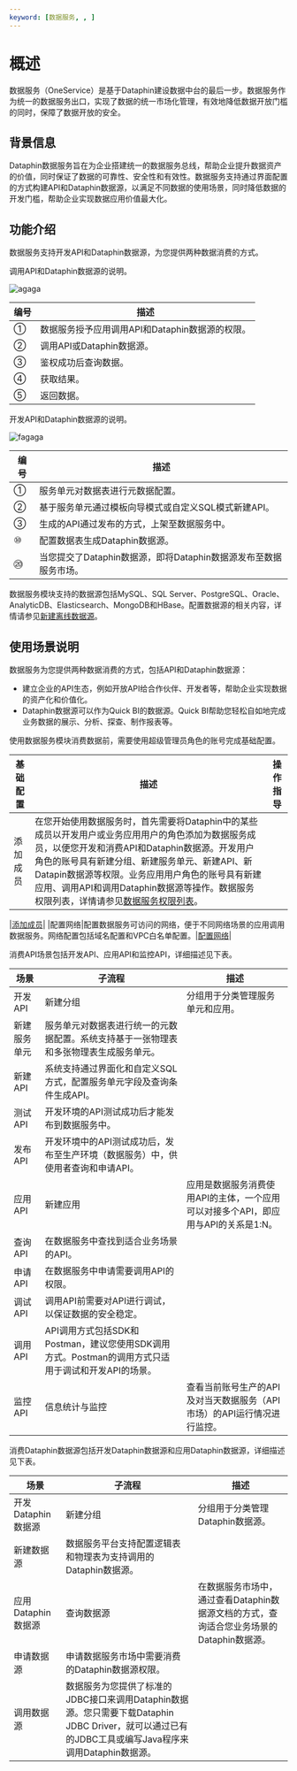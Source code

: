 ```yaml
---
keyword: [数据服务, , ]
---
```


# 概述

数据服务（OneService）是基于Dataphin建设数据中台的最后一步。数据服务作为统一的数据服务出口，实现了数据的统一市场化管理，有效地降低数据开放门槛的同时，保障了数据开放的安全。

## 背景信息

Dataphin数据服务旨在为企业搭建统一的数据服务总线，帮助企业提升数据资产的价值，同时保证了数据的可靠性、安全性和有效性。数据服务支持通过界面配置的方式构建API和Dataphin数据源，以满足不同数据的使用场景，同时降低数据的开发门槛，帮助企业实现数据应用价值最大化。

## 功能介绍

数据服务支持开发API和Dataphin数据源，为您提供两种数据消费的方式。

调用API和Dataphin数据源的说明。

![agaga](https://static-aliyun-doc.oss-accelerate.aliyuncs.com/assets/img/zh-CN/1184088061/p205824.png)

|编号|描述|
|--|--|
|①|数据服务授予应用调用API和Dataphin数据源的权限。|
|②|调用API或Dataphin数据源。|
|③|鉴权成功后查询数据。|
|④|获取结果。|
|⑤|返回数据。|

开发API和Dataphin数据源的说明。

![fagaga](https://static-aliyun-doc.oss-accelerate.aliyuncs.com/assets/img/zh-CN/1184088061/p205910.png)

|编号|描述|
|--|--|
|①|服务单元对数据表进行元数据配置。|
|②|基于服务单元通过模板向导模式或自定义SQL模式新建API。|
|③|生成的API通过发布的方式，上架至数据服务中。|
|⑩|配置数据表生成Dataphin数据源。|
|⑳|当您提交了Dataphin数据源，即将Dataphin数据源发布至数据服务市场。|

数据服务模块支持的数据源包括MySQL、SQL Server、PostgreSQL、Oracle、AnalyticDB、Elasticsearch、MongoDB和HBase。配置数据源的相关内容，详情请参见[新建离线数据源](/cn.zh-CN/数仓规划/数据源/新建离线数据源/新建DRDS数据源.md)。

## 使用场景说明

数据服务为您提供两种数据消费的方式，包括API和Dataphin数据源：

-   建立企业的API生态，例如开放API给合作伙伴、开发者等，帮助企业实现数据的资产化和价值化。
-   Dataphin数据源可以作为Quick BI的数据源。Quick BI帮助您轻松自如地完成业务数据的展示、分析、探查、制作报表等。

使用数据服务模块消费数据前，需要使用超级管理员角色的账号完成基础配置。

|基础配置|描述|操作指导|
|----|--|----|
|添加成员|在您开始使用数据服务时，首先需要将Dataphin中的某些成员以开发用户或业务应用用户的角色添加为数据服务成员，以便您开发和消费API和Dataphin数据源。开发用户角色的账号具有新建分组、新建服务单元、新建API、新Datapin数据源等权限。业务应用用户角色的账号具有新建应用、调用API和调用Dataphin数据源等操作。数据服务权限列表，详情请参见[数据服务权限列表](/cn.zh-CN/权限管理/数据服务权限列表.md)。

|[添加成员](/cn.zh-CN/数据服务/基础配置/添加成员.md)|
|配置网络|配置数据服务可访问的网络，便于不同网络场景的应用调用数据服务。网络配置包括域名配置和VPC白名单配置。|[配置网络](/cn.zh-CN/数据服务/基础配置/配置网络.md)|

消费API场景包括开发API、应用API和监控API，详细描述见下表。

|场景|子流程|描述|
|--|---|--|
|开发API|新建分组|分组用于分类管理服务单元和应用。|
|新建服务单元|服务单元对数据表进行统一的元数据配置。系统支持基于一张物理表和多张物理表生成服务单元。|
|新建API|系统支持通过界面化和自定义SQL方式，配置服务单元字段及查询条件生成API。|
|测试API|开发环境的API测试成功后才能发布到数据服务中。|
|发布API|开发环境中的API测试成功后，发布至生产环境（数据服务）中，供使用者查询和申请API。|
|应用API|新建应用|应用是数据服务消费使用API的主体，一个应用可以对接多个API，即应用与API的关系是1:N。|
|查询API|在数据服务中查找到适合业务场景的API。|
|申请API|在数据服务中申请需要调用API的权限。|
|调试API|调用API前需要对API进行调试，以保证数据的安全稳定。|
|调用API|API调用方式包括SDK和Postman，建议您使用SDK调用方式。Postman的调用方式只适用于调试和开发API的场景。|
|监控API|信息统计与监控|查看当前账号生产的API及对当天数据服务（API市场）的API运行情况进行监控。|

消费Dataphin数据源包括开发Dataphin数据源和应用Dataphin数据源，详细描述见下表。

|场景|子流程|描述|
|--|---|--|
|开发Dataphin数据源|新建分组|分组用于分类管理Dataphin数据源。|
|新建数据源|数据服务平台支持配置逻辑表和物理表为支持调用的Dataphin数据源。|
|应用Dataphin数据源|查询数据源|在数据服务市场中，通过查看Dataphin数据源文档的方式，查询适合您业务场景的Dataphin数据源。|
|申请数据源|申请数据服务市场中需要消费的Dataphin数据源权限。|
|调用数据源|数据服务为您提供了标准的JDBC接口来调用Dataphin数据源。您只需要下载Dataphin JDBC Driver，就可以通过已有的JDBC工具或编写Java程序来调用Dataphin数据源。|

